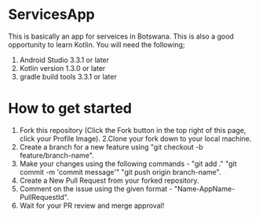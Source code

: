 # ServicesApp
This is basically an app for serveices in Botswana. This is also a good opportunity to learn Kotlin. You will need the following;

1. Android Studio 3.3.1 or later
2. Kotlin version 1.3.0 or later
3. gradle build tools 3.3.1 or later

# How to get started
1. Fork this repository (Click the Fork button in the top right of this page, click your Profile Image).
2.Clone your fork down to your local machine.
3. Create a branch for a new feature using "git checkout -b feature/branch-name".
4. Make your changes using the following commands - "git add ."   "git commit -m 'commit message'"    "git push origin branch-name".
5. Create a New Pull Request from your forked repository.
6. Comment on the issue using the given format - "Name-AppName-PullRequestId".
7. Wait for your PR review and merge approval!

